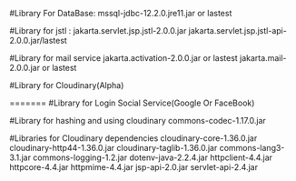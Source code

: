 #Library For DataBase:
mssql-jdbc-12.2.0.jre11.jar or lastest

#Library for jstl :
jakarta.servlet.jsp.jstl-2.0.0.jar
jakarta.servlet.jsp.jstl-api-2.0.0.jar/lastest

#Library for mail service
jakarta.activation-2.0.0.jar or lastest
jakarta.mail-2.0.0.jar or lastest


#Library for Cloudinary(Alpha)

=======
#Library for Login Social Service(Google Or FaceBook)

#Library for hashing and using cloudinary
commons-codec-1.17.0.jar

#Libraries for Cloudinary dependencies
cloudinary-core-1.36.0.jar
cloudinary-http44-1.36.0.jar
cloudinary-taglib-1.36.0.jar
commons-lang3-3.1.jar
commons-logging-1.2.jar
dotenv-java-2.2.4.jar
httpclient-4.4.jar
httpcore-4.4.jar
httpmime-4.4.jar
jsp-api-2.0.jar
servlet-api-2.4.jar

